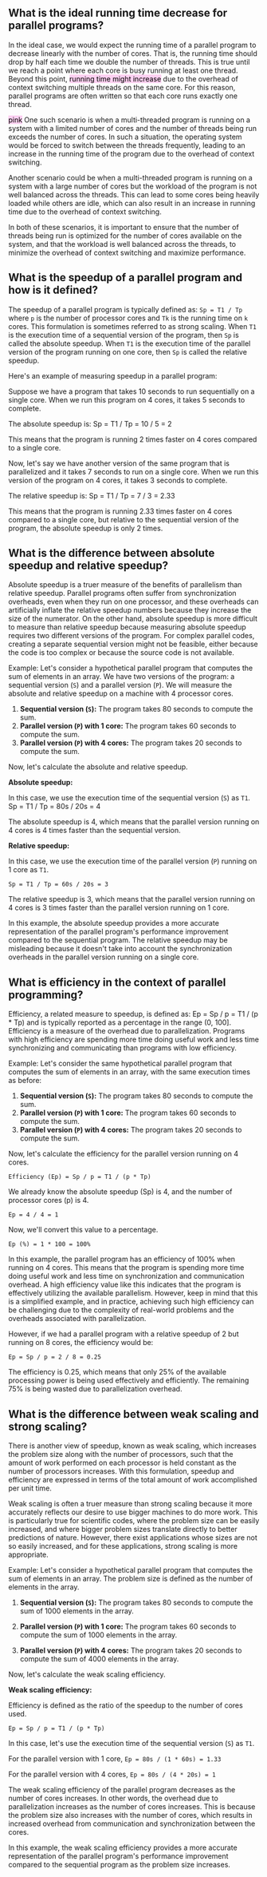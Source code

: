 ## What is the ideal running time decrease for parallel programs?

In the ideal case, we would expect the running time of a parallel program to decrease linearly with the number of cores. That is, the running time should drop by half each time we double the number of threads. This is true until we reach a point where each core is busy running at least one thread. Beyond this point, <mark style="background: #FFB8EBA6;">running time might increase</mark> due to the overhead of context switching multiple threads on the same core. For this reason, parallel programs are often written so that each core runs exactly one thread.

<mark style="background: #FFB8EBA6;">pink</mark>
One such scenario is when a multi-threaded program is running on a system with a limited number of cores and the number of threads being run exceeds the number of cores. In such a situation, the operating system would be forced to switch between the threads frequently, leading to an increase in the running time of the program due to the overhead of context switching.

Another scenario could be when a multi-threaded program is running on a system with a large number of cores but the workload of the program is not well balanced across the threads. This can lead to some cores being heavily loaded while others are idle, which can also result in an increase in running time due to the overhead of context switching.

In both of these scenarios, it is important to ensure that the number of threads being run is optimized for the number of cores available on the system, and that the workload is well balanced across the threads, to minimize the overhead of context switching and maximize performance.
## What is the speedup of a parallel program and how is it defined?

The speedup of a parallel program is typically defined as: ```Sp = T1 / Tp```
where `p` is the number of processor cores and `Tk` is the running time on `k` cores. This formulation is sometimes referred to as strong scaling. When `T1` is the execution time of a sequential version of the program, then `Sp` is called the absolute speedup. When `T1` is the execution time of the parallel version of the program running on one core, then `Sp` is called the relative speedup.

Here's an example of measuring speedup in a parallel program:

Suppose we have a program that takes 10 seconds to run sequentially on a single core. When we run this program on 4 cores, it takes 5 seconds to complete.

The absolute speedup is: Sp = T1 / Tp = 10 / 5 = 2

This means that the program is running 2 times faster on 4 cores compared to a single core.

Now, let's say we have another version of the same program that is parallelized and it takes 7 seconds to run on a single core. When we run this version of the program on 4 cores, it takes 3 seconds to complete.

The relative speedup is: Sp = T1 / Tp = 7 / 3 = 2.33

This means that the program is running 2.33 times faster on 4 cores compared to a single core, but relative to the sequential version of the program, the absolute speedup is only 2 times.

## What is the difference between absolute speedup and relative speedup?

Absolute speedup is a truer measure of the benefits of parallelism than relative speedup. Parallel programs often suffer from synchronization overheads, even when they run on one processor, and these overheads can artificially inflate the relative speedup numbers because they increase the size of the numerator. On the other hand, absolute speedup is more difficult to measure than relative speedup because measuring absolute speedup requires two different versions of the program. For complex parallel codes, creating a separate sequential version might not be feasible, either because the code is too complex or because the source code is not available.

Example:
Let's consider a hypothetical parallel program that computes the sum of elements in an array. We have two versions of the program: a sequential version (`S`) and a parallel version (`P`). We will measure the absolute and relative speedup on a machine with 4 processor cores.

1.  **Sequential version (`S`):** The program takes 80 seconds to compute the sum.
2.  **Parallel version (`P`) with 1 core:** The program takes 60 seconds to compute the sum.
3.  **Parallel version (`P`) with 4 cores:** The program takes 20 seconds to compute the sum.

Now, let's calculate the absolute and relative speedup.

**Absolute speedup:**

In this case, we use the execution time of the sequential version (`S`) as `T1`.
Sp = T1 / Tp = 80s / 20s = 4

The absolute speedup is 4, which means that the parallel version running on 4 cores is 4 times faster than the sequential version.

**Relative speedup:**

In this case, we use the execution time of the parallel version (`P`) running on 1 core as `T1`.

`Sp = T1 / Tp = 60s / 20s = 3`

The relative speedup is 3, which means that the parallel version running on 4 cores is 3 times faster than the parallel version running on 1 core.

In this example, the absolute speedup provides a more accurate representation of the parallel program's performance improvement compared to the sequential program. The relative speedup may be misleading because it doesn't take into account the synchronization overheads in the parallel version running on a single core.

## What is efficiency in the context of parallel programming?

Efficiency, a related measure to speedup, is defined as: Ep = Sp / p = T1 / (p * Tp)
and is typically reported as a percentage in the range (0, 100]. Efficiency is a measure of the overhead due to parallelization. Programs with high efficiency are spending more time doing useful work and less time synchronizing and communicating than programs with low efficiency.

Example:
Let's consider the same hypothetical parallel program that computes the sum of elements in an array, with the same execution times as before:

1.  **Sequential version (`S`):** The program takes 80 seconds to compute the sum.
2.  **Parallel version (`P`) with 1 core:** The program takes 60 seconds to compute the sum.
3.  **Parallel version (`P`) with 4 cores:** The program takes 20 seconds to compute the sum.

Now, let's calculate the efficiency for the parallel version running on 4 cores.

`Efficiency (Ep) = Sp / p = T1 / (p * Tp)`

We already know the absolute speedup (Sp) is 4, and the number of processor cores (p) is 4.

`Ep = 4 / 4 = 1`

Now, we'll convert this value to a percentage.

`Ep (%) = 1 * 100 = 100%`

In this example, the parallel program has an efficiency of 100% when running on 4 cores. This means that the program is spending more time doing useful work and less time on synchronization and communication overhead. A high efficiency value like this indicates that the program is effectively utilizing the available parallelism. However, keep in mind that this is a simplified example, and in practice, achieving such high efficiency can be challenging due to the complexity of real-world problems and the overheads associated with parallelization.

However, if we had a parallel program with a relative speedup of 2 but running on 8 cores, the efficiency would be:

`Ep = Sp / p = 2 / 8 = 0.25`

The efficiency is 0.25, which means that only 25% of the available processing power is being used effectively and efficiently. The remaining 75% is being wasted due to parallelization overhead.

## What is the difference between weak scaling and strong scaling?

There is another view of speedup, known as weak scaling, which increases the problem size along with the number of processors, such that the amount of work performed on each processor is held constant as the number of processors increases. With this formulation, speedup and efficiency are expressed in terms of the total amount of work accomplished per unit time.

Weak scaling is often a truer measure than strong scaling because it more accurately reflects our desire to use bigger machines to do more work. This is particularly true for scientific codes, where the problem size can be easily increased, and where bigger problem sizes translate directly to better predictions of nature. However, there exist applications whose sizes are not so easily increased, and for these applications, strong scaling is more appropriate.

Example:
Let's consider a hypothetical parallel program that computes the sum of elements in an array. The problem size is defined as the number of elements in the array.

1.  **Sequential version (`S`):** The program takes 80 seconds to compute the sum of 1000 elements in the array.
    
2.  **Parallel version (`P`) with 1 core:** The program takes 60 seconds to compute the sum of 1000 elements in the array.
    
3.  **Parallel version (`P`) with 4 cores:** The program takes 20 seconds to compute the sum of 4000 elements in the array.
    

Now, let's calculate the weak scaling efficiency.

**Weak scaling efficiency:**

Efficiency is defined as the ratio of the speedup to the number of cores used.

`Ep = Sp / p = T1 / (p * Tp)`

In this case, let's use the execution time of the sequential version (`S`) as `T1`.

For the parallel version with 1 core, `Ep = 80s / (1 * 60s) = 1.33`

For the parallel version with 4 cores, `Ep = 80s / (4 * 20s) = 1`

The weak scaling efficiency of the parallel program decreases as the number of cores increases. In other words, the overhead due to parallelization increases as the number of cores increases. This is because the problem size also increases with the number of cores, which results in increased overhead from communication and synchronization between the cores.

In this example, the weak scaling efficiency provides a more accurate representation of the parallel program's performance improvement compared to the sequential program as the problem size increases.